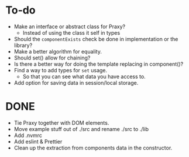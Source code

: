 # To-do

- Make an interface or abstract class for Praxy?
  - Instead of using the class it self in types
- Should the `componentExists` check be done in implementation or the library?
- Make a better algorithm for equality.
- Should set() allow for chaining?
- Is there a better way for doing the template replacing in component()?
- Find a way to add types for `set` usage.
  - So that you can see what data you have access to.
- Add option for saving data in session/local storage.

# DONE

- Tie Praxy together with DOM elements.
- Move example stuff out of ./src and rename ./src to ./lib
- Add .nvmrc
- Add eslint & Prettier
- Clean up the extraction from components data in the constructor.
